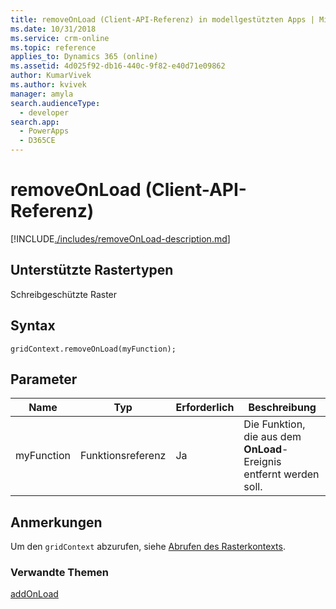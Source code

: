 ```yaml
---
title: removeOnLoad (Client-API-Referenz) in modellgestützten Apps | MicrosoftDocs
ms.date: 10/31/2018
ms.service: crm-online
ms.topic: reference
applies_to: Dynamics 365 (online)
ms.assetid: 4d025f92-db16-440c-9f82-e40d71e09862
author: KumarVivek
ms.author: kvivek
manager: amyla
search.audienceType:
  - developer
search.app:
  - PowerApps
  - D365CE
---
```

# <a name="removeonload-client-api-reference"></a>removeOnLoad (Client-API-Referenz)



[!INCLUDE[./includes/removeOnLoad-description.md](./includes/removeOnLoad-description.md)]

## <a name="grid-types-supported"></a>Unterstützte Rastertypen

Schreibgeschützte Raster

## <a name="syntax"></a>Syntax

`gridContext.removeOnLoad(myFunction);`

## <a name="parameter"></a>Parameter

|Name|Typ|Erforderlich|Beschreibung|
|--|--|--|--|
|myFunction|Funktionsreferenz|Ja|Die Funktion, die aus dem **OnLoad**-Ereignis entfernt werden soll.

## <a name="remarks"></a>Anmerkungen

Um den `gridContext` abzurufen, siehe [Abrufen des Rasterkontexts](../../grids.md#bkmk_gridcontext).

### <a name="related-topics"></a>Verwandte Themen

[addOnLoad](addOnLoad.md) 


